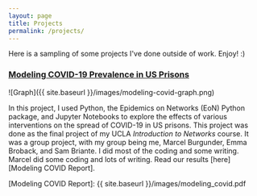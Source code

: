 ```yaml
---
layout: page
title: Projects
permalink: /projects/
---
```

Here is a sampling of some projects I've done outside of work. Enjoy! :)

### [Modeling COVID-19 Prevalence in US Prisons][Modeling COVID]
![Graph]({{ site.baseurl }}/images/modeling-covid-graph.png)

In this project, I used Python, the Epidemics on Networks (EoN) Python package, and Jupyter Notebooks to
explore the effects of various interventions on the spread of COVID-19 in US prisons. This project was 
done as the final project of my UCLA *Introduction to Networks* course. It was a group project, with my 
group being me, Marcel Burgunder, Emma Broback, and Sam Briante. I did most of the coding and some 
writing. Marcel did some coding and lots of writing. Read our results [here][Modeling COVID Report].

[Modeling COVID]:        https://github.com/bwolfson97/UCLA-Networks-Final-Project
[Modeling COVID Report]: {{ site.baseurl }}/images/modeling_covid.pdf

